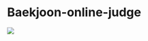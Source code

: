 # Baekjoon-online-judge
 <img src="https://img.shields.io/badge/java-007396?style=for-the-badge&logo=java&logoColor=white"> 
